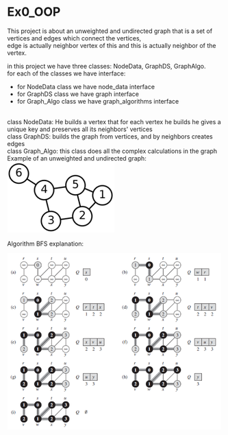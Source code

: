 # Ex0_OOP


This project is about an unweighted and undirected graph that is a set of vertices and edges which connect the vertices, 
<br>
edge is actually neighbor vertex of this and this is actually neighbor of the vertex.

in this project we have three classes: NodeData, GraphDS, GraphAlgo.
<br>
for each of the classes we have interface:
- for NodeData class we have node_data interface
- for GraphDS class we have graph interface
- for Graph_Algo class we have graph_algorithms interface
<br>
class NodeData: He builds a vertex that for each vertex he builds he gives a unique key and preserves all its neighbors' vertices
<br>
class GraphDS: builds the graph from vertices, and by neighbors creates edges
<br>
class Graph_Algo: this class does all the complex calculations in the graph
<br>
Example of an unweighted and undirected graph:

<img src="https://github.com/snir1551/Ex0_OOP/blob/master/src/Pictures/graph.png"  width="250">



Algorithm BFS explanation:

<img src="https://github.com/snir1551/Ex0_OOP/blob/master/src/Pictures/algorithmBFS.png"  width="500">
